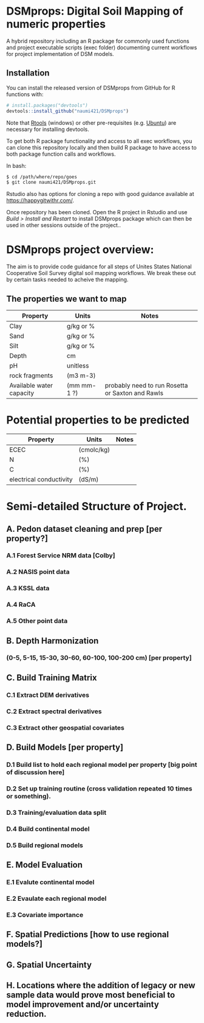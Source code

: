 
# DSMprops: Digital Soil Mapping of numeric properties

<!-- badges: start -->

<!-- badges: end -->

A hybrid repository including an R package for commonly used functions
and project executable scripts (exec folder) documenting current
workflows for project implementation of DSM models.

## Installation

You can install the released version of DSMprops from GitHub for R
functions with:

``` r
# install.packages("devtools")
devtools::install_github("naumi421/DSMprops")
```

Note that [Rtools](https://cran.r-project.org/bin/windows/Rtools/)
(windows) or other pre-requisites (e.g.
[Ubuntu](https://www.digitalocean.com/community/tutorials/how-to-install-r-packages-using-devtools-on-ubuntu-18-04))
are necessary for installing devtools.

To get both R package functionality and access to all exec workflows,
you can clone this repository locally and then build R package to have
access to both package function calls and workflows.

In bash:

``` bash
$ cd /path/where/repo/goes
$ git clone naumi421/DSMprops.git
```

Rstudio also has options for cloning a repo with good guidance available
at <https://happygitwithr.com/>.

Once repository has been cloned. Open the R project in Rstudio and use
*Build \> Install and Restart* to install DSMprops package which can
then be used in other sessions outside of the project..

# DSMprops project overview:

The aim is to provide code guidance for all steps of Unites States
National Cooperative Soil Survey digital soil mapping workflows. We
break these out by certain tasks needed to acheive the
mapping.

## The properties we want to map

| Property                 | Units       | Notes                                            |
| ------------------------ | ----------- | ------------------------------------------------ |
| Clay                     | g/kg or %   |                                                  |
| Sand                     | g/kg or %   |                                                  |
| Silt                     | g/kg or %   |                                                  |
| Depth                    | cm          |                                                  |
| pH                       | unitless    |                                                  |
| rock fragments           | (m3 m-3)    |                                                  |
| Available water capacity | (mm mm-1 ?) | probably need to run Rosetta or Saxton and Rawls |

# Potential properties to be predicted

| Property                | Units      | Notes |
| ----------------------- | ---------- | ----- |
| ECEC                    | (cmolc/kg) |       |
| N                       | (%)        |       |
| C                       | (%)        |       |
| electrical conductivity | (dS/m)     |       |

# Semi-detailed Structure of Project.

## A. Pedon dataset cleaning and prep \[per property?\]

### A.1 Forest Service NRM data \[Colby\]

### A.2 NASIS point data

### A.3 KSSL data

### A.4 RaCA

### A.5 Other point data

## B. Depth Harmonization

### (0-5, 5-15, 15-30, 30-60, 60-100, 100-200 cm) \[per property\]

## C. Build Training Matrix

### C.1 Extract DEM derivatives

### C.2 Extract spectral derivatives

### C.3 Extract other geospatial covariates

## D. Build Models \[per property\]

### D.1 Build list to hold each regional model per property \[big point of discussion here\]

### D.2 Set up training routine (cross validation repeated 10 times or something).

### D.3 Training/evaluation data split

### D.4 Build continental model

### D.5 Build regional models

## E. Model Evaluation

### E.1 Evalute continental model

### E.2 Evaulate each regional model

### E.3 Covariate importance

## F. Spatial Predictions \[how to use regional models?\]

## G. Spatial Uncertainty

## H. Locations where the addition of legacy or new sample data would prove most beneficial to model improvement and/or uncertainty reduction.
